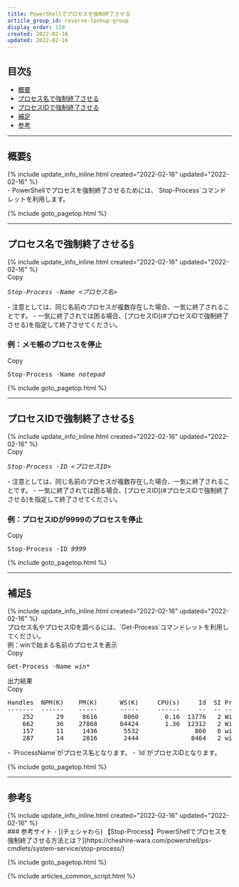 ```yaml
---
title: PowerShellでプロセスを強制終了させる
article_group_id: reverse-lookup-group
display_order: 110
created: 2022-02-16
updated: 2022-02-16
---
```


## <a name="index">目次</a><a class="heading-anchor-permalink" href="#目次">§</a>

<ul id="index_ul">
<li><a href="#概要">概要</a></li>
<li><a href="#プロセス名で強制終了させる">プロセス名で強制終了させる</a></li>
<li><a href="#プロセスIDで強制終了させる">プロセスIDで強制終了させる</a></li>
<li><a href="#補足">補足</a></li>
<li><a href="#参考">参考</a></li>
</ul>

* * *
## <a name="概要">概要</a><a class="heading-anchor-permalink" href="#概要">§</a>
<div class="chapter-updated">{% include update_info_inline.html created="2022-02-16" updated="2022-02-16" %}</div>
- PowerShellでプロセスを強制終了させるためには、`Stop-Process`コマンドレットを利用します。

{% include goto_pagetop.html %}

* * *
## <a name="プロセス名で強制終了させる">プロセス名で強制終了させる</a><a class="heading-anchor-permalink" href="#プロセス名で強制終了させる">§</a>
<div class="chapter-updated">{% include update_info_inline.html created="2022-02-16" updated="2022-02-16" %}</div>
<div class="code-box-syntax no-title">
<div class="copy-button">Copy</div>
<pre>
<em>Stop-Process</em> <em class="command">-Name</em> <em class="blue">&lt;プロセス名&gt;</em>
</pre>
</div>
- 注意としては、同じ名前のプロセスが複数存在した場合、一気に終了されることです。
  - 一気に終了されては困る場合、[プロセスID](#プロセスIDで強制終了させる)を指定して終了させてください。

### 例：メモ帳のプロセスを停止
<div class="code-box-output no-title">
<div class="copy-button">Copy</div>
<pre>
Stop-Process -Name <em>notepad</em>
</pre>
</div>

{% include goto_pagetop.html %}

* * *
## <a name="プロセスIDで強制終了させる">プロセスIDで強制終了させる</a><a class="heading-anchor-permalink" href="#プロセスIDで強制終了させる">§</a>
<div class="chapter-updated">{% include update_info_inline.html created="2022-02-16" updated="2022-02-16" %}</div>
<div class="code-box-syntax no-title">
<div class="copy-button">Copy</div>
<pre>
<em>Stop-Process</em> <em class="command">-ID</em> <em class="blue">&lt;プロセスID&gt;</em>
</pre>
</div>
- 注意としては、同じ名前のプロセスが複数存在した場合、一気に終了されることです。
  - 一気に終了されては困る場合、[プロセスID](#プロセスIDで強制終了させる)を指定して終了させてください。

### 例：プロセスIDが9999のプロセスを停止
<div class="code-box-output no-title">
<div class="copy-button">Copy</div>
<pre>
Stop-Process -ID <em>9999</em>
</pre>
</div>

{% include goto_pagetop.html %}

* * *
## <a name="補足">補足</a><a class="heading-anchor-permalink" href="#補足">§</a>
<div class="chapter-updated">{% include update_info_inline.html created="2022-02-16" updated="2022-02-16" %}</div>
プロセス名やプロセスIDを調べるには、`Get-Process`コマンドレットを利用してください。

<div class="code-box">
<div class="title">例：winで始まる名前のプロセスを表示</div>
<div class="copy-button">Copy</div>
<pre>
Get-Process -Name <em>win*</em>
</pre>
</div>
<div class="code-box-output">
<div class="title">出力結果</div>
<div class="copy-button">Copy</div>
<pre>
Handles  NPM(K)    PM(K)      WS(K)     CPU(s)     Id  SI ProcessName
-------  ------    -----      -----     ------     --  -- -----------
    252      29     8616       8060       0.16  13776   2 Win32Bridge.Server
    662      36    27868      84424       1.36  12312   2 WindowsTerminal
    157      11     1436       5532               860   0 wininit
    287      14     2816       2444              8464   2 winlogon
</pre>
</div>
- `ProcessName`がプロセス名となります。
- `Id`がプロセスIDとなります。

{% include goto_pagetop.html %}

* * *
## <a name="参考">参考</a><a class="heading-anchor-permalink" href="#参考">§</a>
<div class="chapter-updated">{% include update_info_inline.html created="2022-02-16" updated="2022-02-16" %}</div>
### 参考サイト
- [(チェシャわら) 【Stop-Process】PowerShellでプロセスを強制終了させる方法とは？](https://cheshire-wara.com/powershell/ps-cmdlets/system-service/stop-process/)

{% include goto_pagetop.html %}

{% include articles_common_script.html %}
